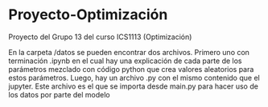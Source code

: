 # Proyecto-Optimización
Proyecto del Grupo 13 del curso ICS1113 (Optimización)

En la carpeta /datos se pueden encontrar dos archivos. Primero uno con terminación .ipynb en el cual 
hay una explicación de cada parte de los parámetros mezclado con código python que crea valores aleatorios para estos parámetros.
Luego, hay un archivo .py con el mismo contenido que el jupyter. Este archivo es el que se importa desde main.py para hacer uso 
de los datos por parte del modelo